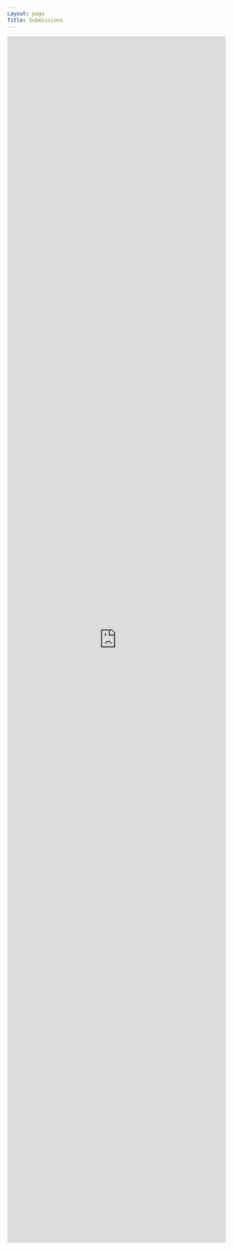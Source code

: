 ```yaml
---
Layout: page
Title: Submissions
---
```


<iframe src="https://docs.google.com/forms/d/e/1FAIpQLSdFvWdc4YrrjfUgmfG6wwJPT04vQrCWURncUE4M71qAfy43LQ/viewform?embedded=true" width="100%" height="2777" frameborder="0" marginheight="0" marginwidth="0">Loading...</iframe>
